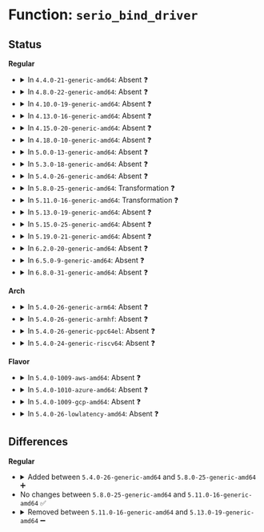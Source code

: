 # Function: <code>serio_bind_driver</code>

## Status
<b>Regular</b>
<ul>
<li>
<details>
<summary>In <code>4.4.0-21-generic-amd64</code>: Absent ❓</summary>

```json
{
  "name": "serio_bind_driver",
  "collision_type": "Unique Static",
  "inline_type": "Full",
  "funcs": [
    {
      "addr": 18446744071585547775,
      "name": "serio_bind_driver",
      "external": false,
      "loc": "drivers/input/serio/serio.c:106",
      "file": "drivers/input/serio/serio.c",
      "inline": "not declared, inlined",
      "caller_inline": [
        "drivers/input/serio/serio.c:drvctl_store"
      ],
      "caller_func": []
    }
  ],
  "symbols": []
}
```
</details>
</li>
<li>
<details>
<summary>In <code>4.8.0-22-generic-amd64</code>: Absent ❓</summary>

```json
{
  "name": "serio_bind_driver",
  "collision_type": "Unique Static",
  "inline_type": "Full",
  "funcs": [
    {
      "addr": 18446744071585941567,
      "name": "serio_bind_driver",
      "external": false,
      "loc": "drivers/input/serio/serio.c:106",
      "file": "drivers/input/serio/serio.c",
      "inline": "not declared, inlined",
      "caller_inline": [
        "drivers/input/serio/serio.c:drvctl_store"
      ],
      "caller_func": []
    }
  ],
  "symbols": []
}
```
</details>
</li>
<li>
<details>
<summary>In <code>4.10.0-19-generic-amd64</code>: Absent ❓</summary>

```json
{
  "name": "serio_bind_driver",
  "collision_type": "Unique Static",
  "inline_type": "Full",
  "funcs": [
    {
      "addr": 18446744071586129919,
      "name": "serio_bind_driver",
      "external": false,
      "loc": "drivers/input/serio/serio.c:106",
      "file": "drivers/input/serio/serio.c",
      "inline": "not declared, inlined",
      "caller_inline": [
        "drivers/input/serio/serio.c:drvctl_store"
      ],
      "caller_func": []
    }
  ],
  "symbols": []
}
```
</details>
</li>
<li>
<details>
<summary>In <code>4.13.0-16-generic-amd64</code>: Absent ❓</summary>

```json
{
  "name": "serio_bind_driver",
  "collision_type": "Unique Static",
  "inline_type": "Full",
  "funcs": [
    {
      "addr": 18446744071586217771,
      "name": "serio_bind_driver",
      "external": false,
      "loc": "drivers/input/serio/serio.c:106",
      "file": "drivers/input/serio/serio.c",
      "inline": "not declared, inlined",
      "caller_inline": [
        "drivers/input/serio/serio.c:drvctl_store"
      ],
      "caller_func": []
    }
  ],
  "symbols": []
}
```
</details>
</li>
<li>
<details>
<summary>In <code>4.15.0-20-generic-amd64</code>: Absent ❓</summary>

```json
{
  "name": "serio_bind_driver",
  "collision_type": "Unique Static",
  "inline_type": "Full",
  "funcs": [
    {
      "addr": 18446744071586681115,
      "name": "serio_bind_driver",
      "external": false,
      "loc": "drivers/input/serio/serio.c:106",
      "file": "drivers/input/serio/serio.c",
      "inline": "not declared, inlined",
      "caller_inline": [
        "drivers/input/serio/serio.c:drvctl_store"
      ],
      "caller_func": []
    }
  ],
  "symbols": []
}
```
</details>
</li>
<li>
<details>
<summary>In <code>4.18.0-10-generic-amd64</code>: Absent ❓</summary>

```json
{
  "name": "serio_bind_driver",
  "collision_type": "Unique Static",
  "inline_type": "Full",
  "funcs": [
    {
      "addr": 18446744071586946457,
      "name": "serio_bind_driver",
      "external": false,
      "loc": "drivers/input/serio/serio.c:106",
      "file": "drivers/input/serio/serio.c",
      "inline": "not declared, inlined",
      "caller_inline": [
        "drivers/input/serio/serio.c:drvctl_store"
      ],
      "caller_func": []
    }
  ],
  "symbols": []
}
```
</details>
</li>
<li>
<details>
<summary>In <code>5.0.0-13-generic-amd64</code>: Absent ❓</summary>

```json
{
  "name": "serio_bind_driver",
  "collision_type": "Unique Static",
  "inline_type": "Full",
  "funcs": [
    {
      "addr": 18446744071587107817,
      "name": "serio_bind_driver",
      "external": false,
      "loc": "drivers/input/serio/serio.c:102",
      "file": "drivers/input/serio/serio.c",
      "inline": "not declared, inlined",
      "caller_inline": [
        "drivers/input/serio/serio.c:drvctl_store"
      ],
      "caller_func": []
    }
  ],
  "symbols": []
}
```
</details>
</li>
<li>
<details>
<summary>In <code>5.3.0-18-generic-amd64</code>: Absent ❓</summary>

```json
{
  "name": "serio_bind_driver",
  "collision_type": "Unique Static",
  "inline_type": "Full",
  "funcs": [
    {
      "addr": 18446744071587372136,
      "name": "serio_bind_driver",
      "external": false,
      "loc": "drivers/input/serio/serio.c:90",
      "file": "drivers/input/serio/serio.c",
      "inline": "not declared, inlined",
      "caller_inline": [
        "drivers/input/serio/serio.c:drvctl_store"
      ],
      "caller_func": []
    }
  ],
  "symbols": []
}
```
</details>
</li>
<li>
<details>
<summary>In <code>5.4.0-26-generic-amd64</code>: Absent ❓</summary>

```json
{
  "name": "serio_bind_driver",
  "collision_type": "Unique Static",
  "inline_type": "Full",
  "funcs": [
    {
      "addr": 18446744071587573976,
      "name": "serio_bind_driver",
      "external": false,
      "loc": "drivers/input/serio/serio.c:90",
      "file": "drivers/input/serio/serio.c",
      "inline": "not declared, inlined",
      "caller_inline": [
        "drivers/input/serio/serio.c:drvctl_store"
      ],
      "caller_func": []
    }
  ],
  "symbols": []
}
```
</details>
</li>
<li>
<details>
<summary>In <code>5.8.0-25-generic-amd64</code>: Transformation ❓</summary>

```c
int serio_bind_driver(struct serio * serio, struct serio_driver * drv)
```

```json
{
  "name": "serio_bind_driver",
  "collision_type": "Unique Static",
  "inline_type": "No",
  "funcs": [
    {
      "addr": 0,
      "name": "serio_bind_driver",
      "external": false,
      "loc": "drivers/input/serio/serio.c:90",
      "file": "drivers/input/serio/serio.c",
      "inline": "seen, unknown",
      "caller_inline": [],
      "caller_func": [
        "drivers/input/serio/serio.c:drvctl_store"
      ]
    }
  ],
  "symbols": [
    {
      "addr": 18446744071588431536,
      "name": "serio_bind_driver",
      "section": ".text",
      "bind": "STB_LOCAL",
      "size": 168
    },
    {
      "addr": 18446744071588435124,
      "name": "serio_bind_driver.cold",
      "section": ".text",
      "bind": "STB_LOCAL",
      "size": 60
    }
  ]
}
```
</details>
</li>
<li>
<details>
<summary>In <code>5.11.0-16-generic-amd64</code>: Transformation ❓</summary>

```c
int serio_bind_driver(struct serio * serio, struct serio_driver * drv)
```

```json
{
  "name": "serio_bind_driver",
  "collision_type": "Unique Static",
  "inline_type": "No",
  "funcs": [
    {
      "addr": 0,
      "name": "serio_bind_driver",
      "external": false,
      "loc": "drivers/input/serio/serio.c:90",
      "file": "drivers/input/serio/serio.c",
      "inline": "seen, unknown",
      "caller_inline": [],
      "caller_func": [
        "drivers/input/serio/serio.c:drvctl_store"
      ]
    }
  ],
  "symbols": [
    {
      "addr": 18446744071588463712,
      "name": "serio_bind_driver",
      "section": ".text",
      "bind": "STB_LOCAL",
      "size": 168
    },
    {
      "addr": 18446744071591569791,
      "name": "serio_bind_driver.cold",
      "section": ".text",
      "bind": "STB_LOCAL",
      "size": 60
    }
  ]
}
```
</details>
</li>
<li>
<details>
<summary>In <code>5.13.0-19-generic-amd64</code>: Absent ❓</summary>

```json
{
  "name": "serio_bind_driver",
  "collision_type": "Unique Static",
  "inline_type": "Full",
  "funcs": [
    {
      "addr": 18446744071588348406,
      "name": "serio_bind_driver",
      "external": false,
      "loc": "drivers/input/serio/serio.c:90",
      "file": "drivers/input/serio/serio.c",
      "inline": "not declared, inlined",
      "caller_inline": [
        "drivers/input/serio/serio.c:drvctl_store"
      ],
      "caller_func": []
    }
  ],
  "symbols": []
}
```
</details>
</li>
<li>
<details>
<summary>In <code>5.15.0-25-generic-amd64</code>: Absent ❓</summary>

```json
{
  "name": "serio_bind_driver",
  "collision_type": "Unique Static",
  "inline_type": "Full",
  "funcs": [
    {
      "addr": 18446744071589007590,
      "name": "serio_bind_driver",
      "external": false,
      "loc": "drivers/input/serio/serio.c:90",
      "file": "drivers/input/serio/serio.c",
      "inline": "not declared, inlined",
      "caller_inline": [
        "drivers/input/serio/serio.c:drvctl_store"
      ],
      "caller_func": []
    }
  ],
  "symbols": []
}
```
</details>
</li>
<li>
<details>
<summary>In <code>5.19.0-21-generic-amd64</code>: Absent ❓</summary>

```json
{
  "name": "serio_bind_driver",
  "collision_type": "Unique Static",
  "inline_type": "Full",
  "funcs": [
    {
      "addr": 18446744071590443958,
      "name": "serio_bind_driver",
      "external": false,
      "loc": "drivers/input/serio/serio.c:90",
      "file": "drivers/input/serio/serio.c",
      "inline": "not declared, inlined",
      "caller_inline": [
        "drivers/input/serio/serio.c:drvctl_store"
      ],
      "caller_func": []
    }
  ],
  "symbols": []
}
```
</details>
</li>
<li>
<details>
<summary>In <code>6.2.0-20-generic-amd64</code>: Absent ❓</summary>

```json
{
  "name": "serio_bind_driver",
  "collision_type": "Unique Static",
  "inline_type": "Full",
  "funcs": [
    {
      "addr": 18446744071592083670,
      "name": "serio_bind_driver",
      "external": false,
      "loc": "drivers/input/serio/serio.c:87",
      "file": "drivers/input/serio/serio.c",
      "inline": "not declared, inlined",
      "caller_inline": [
        "drivers/input/serio/serio.c:drvctl_store"
      ],
      "caller_func": []
    }
  ],
  "symbols": []
}
```
</details>
</li>
<li>
<details>
<summary>In <code>6.5.0-9-generic-amd64</code>: Absent ❓</summary>

```json
{
  "name": "serio_bind_driver",
  "collision_type": "Unique Static",
  "inline_type": "Full",
  "funcs": [
    {
      "addr": 18446744071592506390,
      "name": "serio_bind_driver",
      "external": false,
      "loc": "drivers/input/serio/serio.c:87",
      "file": "drivers/input/serio/serio.c",
      "inline": "not declared, inlined",
      "caller_inline": [
        "drivers/input/serio/serio.c:drvctl_store"
      ],
      "caller_func": []
    }
  ],
  "symbols": []
}
```
</details>
</li>
<li>
<details>
<summary>In <code>6.8.0-31-generic-amd64</code>: Absent ❓</summary>

```json
{
  "name": "serio_bind_driver",
  "collision_type": "Unique Static",
  "inline_type": "Full",
  "funcs": [
    {
      "addr": 18446744071593250886,
      "name": "serio_bind_driver",
      "external": false,
      "loc": "drivers/input/serio/serio.c:87",
      "file": "drivers/input/serio/serio.c",
      "inline": "not declared, inlined",
      "caller_inline": [
        "drivers/input/serio/serio.c:drvctl_store"
      ],
      "caller_func": []
    }
  ],
  "symbols": []
}
```
</details>
</li>
</ul>
<b>Arch</b>
<ul>
<li>
<details>
<summary>In <code>5.4.0-26-generic-arm64</code>: Absent ❓</summary>

```json
{
  "name": "serio_bind_driver",
  "collision_type": "Unique Static",
  "inline_type": "Full",
  "funcs": [
    {
      "addr": 18446603336500721296,
      "name": "serio_bind_driver",
      "external": false,
      "loc": "drivers/input/serio/serio.c:90",
      "file": "drivers/input/serio/serio.c",
      "inline": "not declared, inlined",
      "caller_inline": [
        "drivers/input/serio/serio.c:drvctl_store"
      ],
      "caller_func": []
    }
  ],
  "symbols": []
}
```
</details>
</li>
<li>
<details>
<summary>In <code>5.4.0-26-generic-armhf</code>: Absent ❓</summary>

```json
{
  "name": "serio_bind_driver",
  "collision_type": "Unique Static",
  "inline_type": "Full",
  "funcs": [
    {
      "addr": 3233244964,
      "name": "serio_bind_driver",
      "external": false,
      "loc": "drivers/input/serio/serio.c:90",
      "file": "drivers/input/serio/serio.c",
      "inline": "not declared, inlined",
      "caller_inline": [
        "drivers/input/serio/serio.c:drvctl_store"
      ],
      "caller_func": []
    }
  ],
  "symbols": []
}
```
</details>
</li>
<li>
<details>
<summary>In <code>5.4.0-26-generic-ppc64el</code>: Absent ❓</summary>

```json
{
  "name": "serio_bind_driver",
  "collision_type": "Unique Static",
  "inline_type": "Full",
  "funcs": [
    {
      "addr": 13835058055294155084,
      "name": "serio_bind_driver",
      "external": false,
      "loc": "drivers/input/serio/serio.c:90",
      "file": "drivers/input/serio/serio.c",
      "inline": "not declared, inlined",
      "caller_inline": [
        "drivers/input/serio/serio.c:drvctl_store"
      ],
      "caller_func": []
    }
  ],
  "symbols": []
}
```
</details>
</li>
<li>
<details>
<summary>In <code>5.4.0-24-generic-riscv64</code>: Absent ❓</summary>

```json
{
  "name": "serio_bind_driver",
  "collision_type": "Unique Static",
  "inline_type": "Full",
  "funcs": [
    {
      "addr": 18446743936277567936,
      "name": "serio_bind_driver",
      "external": false,
      "loc": "drivers/input/serio/serio.c:90",
      "file": "drivers/input/serio/serio.c",
      "inline": "not declared, inlined",
      "caller_inline": [
        "drivers/input/serio/serio.c:drvctl_store"
      ],
      "caller_func": []
    }
  ],
  "symbols": []
}
```
</details>
</li>
</ul>
<b>Flavor</b>
<ul>
<li>
<details>
<summary>In <code>5.4.0-1009-aws-amd64</code>: Absent ❓</summary>

```json
{
  "name": "serio_bind_driver",
  "collision_type": "Unique Static",
  "inline_type": "Full",
  "funcs": [
    {
      "addr": 18446744071587267000,
      "name": "serio_bind_driver",
      "external": false,
      "loc": "drivers/input/serio/serio.c:90",
      "file": "drivers/input/serio/serio.c",
      "inline": "not declared, inlined",
      "caller_inline": [
        "drivers/input/serio/serio.c:drvctl_store"
      ],
      "caller_func": []
    }
  ],
  "symbols": []
}
```
</details>
</li>
<li>
<details>
<summary>In <code>5.4.0-1010-azure-amd64</code>: Absent ❓</summary>

```json
{
  "name": "serio_bind_driver",
  "collision_type": "Unique Static",
  "inline_type": "Full",
  "funcs": [
    {
      "addr": 18446744071587035288,
      "name": "serio_bind_driver",
      "external": false,
      "loc": "drivers/input/serio/serio.c:90",
      "file": "drivers/input/serio/serio.c",
      "inline": "not declared, inlined",
      "caller_inline": [
        "drivers/input/serio/serio.c:drvctl_store"
      ],
      "caller_func": []
    }
  ],
  "symbols": []
}
```
</details>
</li>
<li>
<details>
<summary>In <code>5.4.0-1009-gcp-amd64</code>: Absent ❓</summary>

```json
{
  "name": "serio_bind_driver",
  "collision_type": "Unique Static",
  "inline_type": "Full",
  "funcs": [
    {
      "addr": 18446744071587525224,
      "name": "serio_bind_driver",
      "external": false,
      "loc": "drivers/input/serio/serio.c:90",
      "file": "drivers/input/serio/serio.c",
      "inline": "not declared, inlined",
      "caller_inline": [
        "drivers/input/serio/serio.c:drvctl_store"
      ],
      "caller_func": []
    }
  ],
  "symbols": []
}
```
</details>
</li>
<li>
<details>
<summary>In <code>5.4.0-26-lowlatency-amd64</code>: Absent ❓</summary>

```json
{
  "name": "serio_bind_driver",
  "collision_type": "Unique Static",
  "inline_type": "Full",
  "funcs": [
    {
      "addr": 18446744071587636504,
      "name": "serio_bind_driver",
      "external": false,
      "loc": "drivers/input/serio/serio.c:90",
      "file": "drivers/input/serio/serio.c",
      "inline": "not declared, inlined",
      "caller_inline": [
        "drivers/input/serio/serio.c:drvctl_store"
      ],
      "caller_func": []
    }
  ],
  "symbols": []
}
```
</details>
</li>
</ul>

## Differences
<b>Regular</b>
<ul>
<li>
<details>
<summary>Added between <code>5.4.0-26-generic-amd64</code> and <code>5.8.0-25-generic-amd64</code> ➕</summary>

```c
int serio_bind_driver(struct serio * serio, struct serio_driver * drv)
```
</details>
</li>
<li>
No changes between <code>5.8.0-25-generic-amd64</code> and <code>5.11.0-16-generic-amd64</code> ✅
</li>
<li>
<details>
<summary>Removed between <code>5.11.0-16-generic-amd64</code> and <code>5.13.0-19-generic-amd64</code> ➖</summary>

```c
int serio_bind_driver(struct serio * serio, struct serio_driver * drv)
```
</details>
</li>
</ul>
